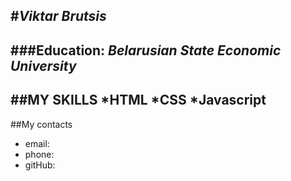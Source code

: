 #*Viktar Brutsis*
---
###Education: *Belarusian State Economic University*
---
##MY SKILLS
*HTML
*CSS
*Javascript
---
##My contacts
- email:
- phone:
- gitHub:
